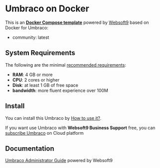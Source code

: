 # Umbraco on Docker  

This is an **[Docker Compose template](https://github.com/Websoft9/docker-library)** powered by [Websoft9](https://www.websoft9.com) based on Docker for Umbraco:


 - community:  latest


## System Requirements

The following are the minimal [recommended requirements](https://umbraco.com/):

* **RAM**: 4 GB or more
* **CPU**: 2 cores or higher
* **Disk**: at least 1 GB of free space
* **bandwidth**: more fluent experience over 100M  

## Install

You can install this Umbraco by [How to use it?](https://github.com/Websoft9/docker-library#how-to-use-it).   

If you want use Umbraco with **Websoft9 Business Support** free, you can [subscribe Umbraco](https://www.websoft9.com/apps) on Cloud platform

## Documentation

[Umbraco Administrator Guide](https://support.websoft9.com/docs/umbraco) powered by Websoft9